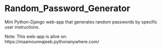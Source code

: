 # Random_Password_Generator
<p>Mini Python-Django web-app that generates random passwords by specific user instructions.</p>
<p>Note: This web-app is alive on: https://maamounnajeeb.pythonanywhere.com/</p>
